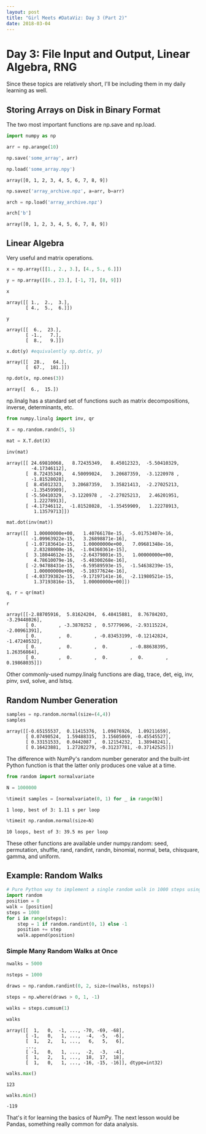 ```yaml
---
layout: post
title: "Girl Meets #DataViz: Day 3 (Part 2)"
date: 2018-03-04
---
```



# Day 3: File Input and Output, Linear Algebra, RNG

Since these topics are relatively short, I'll be including them in my daily learning as well.

## Storing Arrays on Disk in Binary Format

The two most important functions are np.save and np.load.


```python
import numpy as np
```


```python
arr = np.arange(10)
```


```python
np.save('some_array', arr)
```


```python
np.load('some_array.npy')
```




    array([0, 1, 2, 3, 4, 5, 6, 7, 8, 9])




```python
np.savez('array_archive.npz', a=arr, b=arr)
```


```python
arch = np.load('array_archive.npz')
```


```python
arch['b']
```




    array([0, 1, 2, 3, 4, 5, 6, 7, 8, 9])



## Linear Algebra

Very useful and matrix operations.


```python
x = np.array([[1., 2., 3.], [4., 5., 6.]])
```


```python
y = np.array([[6., 23.], [-1, 7], [8, 9]])
```


```python
x
```




    array([[ 1.,  2.,  3.],
           [ 4.,  5.,  6.]])




```python
y
```




    array([[  6.,  23.],
           [ -1.,   7.],
           [  8.,   9.]])




```python
x.dot(y) #equivalently np.dot(x, y)
```




    array([[  28.,   64.],
           [  67.,  181.]])




```python
np.dot(x, np.ones(3))
```




    array([  6.,  15.])



np.linalg has a standard set of functions such as matrix decompositions, inverse, determinants, etc. 


```python
from numpy.linalg import inv, qr
```


```python
X = np.random.randn(5, 5)
```


```python
mat = X.T.dot(X)
```


```python
inv(mat)
```




    array([[ 24.69810068,   8.72435349,   8.45012323,  -5.50410329,
             -4.17346112],
           [  8.72435349,   4.50099024,   3.20687359,  -3.1220978 ,
             -1.81528028],
           [  8.45012323,   3.20687359,   3.35821413,  -2.27025213,
             -1.35459909],
           [ -5.50410329,  -3.1220978 ,  -2.27025213,   2.46201951,
              1.22278913],
           [ -4.17346112,  -1.81528028,  -1.35459909,   1.22278913,
              1.13579713]])




```python
mat.dot(inv(mat))
```




    array([[  1.00000000e+00,   1.40766178e-15,  -5.01753407e-16,
             -1.09963922e-15,   3.26898871e-16],
           [ -1.07183641e-15,   1.00000000e+00,   7.09681348e-16,
              2.83288000e-16,  -1.04360361e-15],
           [  3.18044612e-15,  -2.64379801e-15,   1.00000000e+00,
              4.78610079e-16,  -5.40300268e-16],
           [ -2.94788431e-15,  -6.59589593e-15,  -1.54638239e-15,
              1.00000000e+00,  -5.10377624e-16],
           [ -4.03739382e-15,  -9.17197141e-16,  -2.11980521e-15,
              1.37193816e-15,   1.00000000e+00]])




```python
q, r = qr(mat)
```


```python
r
```




    array([[-2.88705916,  5.81624204,  6.48415881,  8.76784203, -3.29448026],
           [ 0.        , -3.3870252 ,  0.57779696, -2.93115224, -2.00961391],
           [ 0.        ,  0.        , -0.83453199, -0.12142824, -1.47240532],
           [ 0.        ,  0.        ,  0.        , -0.88638395,  1.26356864],
           [ 0.        ,  0.        ,  0.        ,  0.        ,  0.19868035]])



Other commonly-used numpy.linalg functions are diag, trace, det, eig, inv, pinv, svd, solve, and lstsq.

## Random Number Generation


```python
samples = np.random.normal(size=(4,4))
samples
```




    array([[-0.65155537,  0.11415376,  1.09876926,  1.09211659],
           [ 0.07490524,  1.59488315,  3.15605069, -0.45545527],
           [ 0.33151533,  0.0442087 ,  0.12154232,  1.38948241],
           [ 0.16423881,  1.27282279, -0.31237781, -0.37142525]])



The difference with NumPy's random number generator and the built-int Python function is that the latter only produces one value at a time.


```python
from random import normalvariate
```


```python
N = 1000000
```


```python
%timeit samples = [normalvariate(0, 1) for _ in range(N)]
```

    1 loop, best of 3: 1.11 s per loop
    


```python
%timeit np.random.normal(size=N)
```

    10 loops, best of 3: 39.5 ms per loop
    

These other functions are available under numpy.random: seed, permutation, shuffle, rand, randint, randn, binomial, normal, beta, chisquare, gamma, and uniform.

## Example: Random Walks


```python
# Pure Python way to implement a single random walk in 1000 steps using the built-int random module
import random
position = 0
walk = [position]
steps = 1000
for i in range(steps):
    step = 1 if random.randint(0, 1) else -1
    position += step
    walk.append(position)
```

### Simple Many Random Walks at Once


```python
nwalks = 5000
```


```python
nsteps = 1000
```


```python
draws = np.random.randint(0, 2, size=(nwalks, nsteps))
```


```python
steps = np.where(draws > 0, 1, -1)
```


```python
walks = steps.cumsum(1)
```


```python
walks
```




    array([[  1,   0,  -1, ..., -70, -69, -68],
           [ -1,   0,   1, ...,  -4,  -5,  -6],
           [  1,   2,   1, ...,   6,   5,   6],
           ..., 
           [ -1,   0,   1, ...,  -2,  -3,  -4],
           [  1,   2,   1, ...,  18,  17,  18],
           [  1,   0,   1, ..., -16, -15, -16]], dtype=int32)




```python
walks.max()
```




    123




```python
walks.min()
```




    -119



That's it for learning the basics of NumPy. The next lesson would be Pandas, something really common for data analysis.
